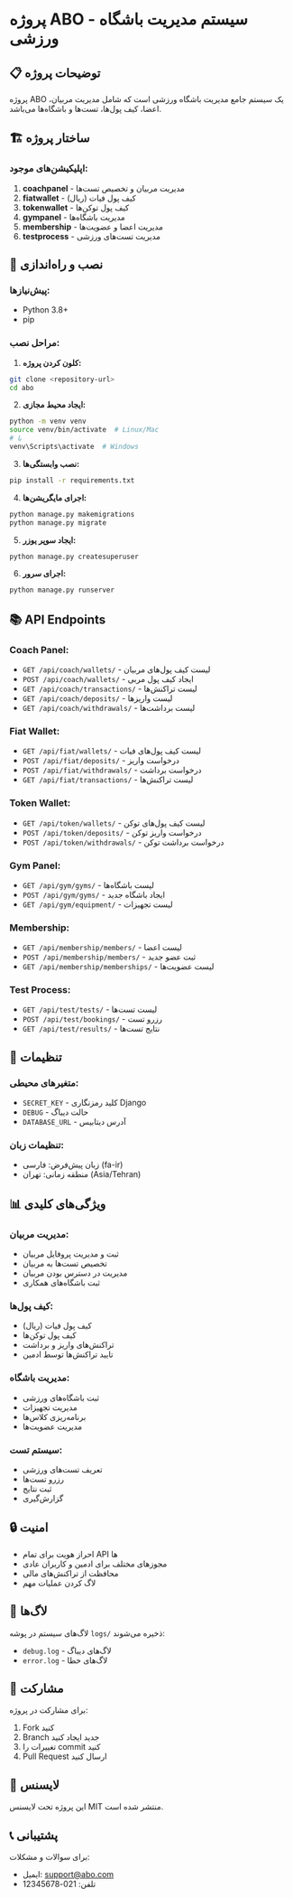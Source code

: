 # پروژه ABO - سیستم مدیریت باشگاه ورزشی

## 📋 توضیحات پروژه

پروژه ABO یک سیستم جامع مدیریت باشگاه ورزشی است که شامل مدیریت مربیان، اعضا، کیف پول‌ها، تست‌ها و باشگاه‌ها می‌باشد.

## 🏗️ ساختار پروژه

### اپلیکیشن‌های موجود:

1. **coachpanel** - مدیریت مربیان و تخصیص تست‌ها
2. **fiatwallet** - کیف پول فیات (ریال)
3. **tokenwallet** - کیف پول توکن‌ها
4. **gympanel** - مدیریت باشگاه‌ها
5. **membership** - مدیریت اعضا و عضویت‌ها
6. **testprocess** - مدیریت تست‌های ورزشی

## 🚀 نصب و راه‌اندازی

### پیش‌نیازها:
- Python 3.8+
- pip

### مراحل نصب:

1. **کلون کردن پروژه:**
```bash
git clone <repository-url>
cd abo
```

2. **ایجاد محیط مجازی:**
```bash
python -m venv venv
source venv/bin/activate  # Linux/Mac
# یا
venv\Scripts\activate  # Windows
```

3. **نصب وابستگی‌ها:**
```bash
pip install -r requirements.txt
```

4. **اجرای مایگریشن‌ها:**
```bash
python manage.py makemigrations
python manage.py migrate
```

5. **ایجاد سوپر یوزر:**
```bash
python manage.py createsuperuser
```

6. **اجرای سرور:**
```bash
python manage.py runserver
```

## 📚 API Endpoints

### Coach Panel:
- `GET /api/coach/wallets/` - لیست کیف پول‌های مربیان
- `POST /api/coach/wallets/` - ایجاد کیف پول مربی
- `GET /api/coach/transactions/` - لیست تراکنش‌ها
- `GET /api/coach/deposits/` - لیست واریزها
- `GET /api/coach/withdrawals/` - لیست برداشت‌ها

### Fiat Wallet:
- `GET /api/fiat/wallets/` - لیست کیف پول‌های فیات
- `POST /api/fiat/deposits/` - درخواست واریز
- `POST /api/fiat/withdrawals/` - درخواست برداشت
- `GET /api/fiat/transactions/` - لیست تراکنش‌ها

### Token Wallet:
- `GET /api/token/wallets/` - لیست کیف پول‌های توکن
- `POST /api/token/deposits/` - درخواست واریز توکن
- `POST /api/token/withdrawals/` - درخواست برداشت توکن

### Gym Panel:
- `GET /api/gym/gyms/` - لیست باشگاه‌ها
- `POST /api/gym/gyms/` - ایجاد باشگاه جدید
- `GET /api/gym/equipment/` - لیست تجهیزات

### Membership:
- `GET /api/membership/members/` - لیست اعضا
- `POST /api/membership/members/` - ثبت عضو جدید
- `GET /api/membership/memberships/` - لیست عضویت‌ها

### Test Process:
- `GET /api/test/tests/` - لیست تست‌ها
- `POST /api/test/bookings/` - رزرو تست
- `GET /api/test/results/` - نتایج تست‌ها

## 🔧 تنظیمات

### متغیرهای محیطی:
- `SECRET_KEY` - کلید رمزنگاری Django
- `DEBUG` - حالت دیباگ
- `DATABASE_URL` - آدرس دیتابیس

### تنظیمات زبان:
- زبان پیش‌فرض: فارسی (fa-ir)
- منطقه زمانی: تهران (Asia/Tehran)

## 📊 ویژگی‌های کلیدی

### مدیریت مربیان:
- ثبت و مدیریت پروفایل مربیان
- تخصیص تست‌ها به مربیان
- مدیریت در دسترس بودن مربیان
- ثبت باشگاه‌های همکاری

### کیف پول‌ها:
- کیف پول فیات (ریال)
- کیف پول توکن‌ها
- تراکنش‌های واریز و برداشت
- تایید تراکنش‌ها توسط ادمین

### مدیریت باشگاه:
- ثبت باشگاه‌های ورزشی
- مدیریت تجهیزات
- برنامه‌ریزی کلاس‌ها
- مدیریت عضویت‌ها

### سیستم تست:
- تعریف تست‌های ورزشی
- رزرو تست‌ها
- ثبت نتایج
- گزارش‌گیری

## 🔒 امنیت

- احراز هویت برای تمام API ها
- مجوزهای مختلف برای ادمین و کاربران عادی
- محافظت از تراکنش‌های مالی
- لاگ کردن عملیات مهم

## 📝 لاگ‌ها

لاگ‌های سیستم در پوشه `logs/` ذخیره می‌شوند:
- `debug.log` - لاگ‌های دیباگ
- `error.log` - لاگ‌های خطا

## 🤝 مشارکت

برای مشارکت در پروژه:
1. Fork کنید
2. Branch جدید ایجاد کنید
3. تغییرات را commit کنید
4. Pull Request ارسال کنید

## 📄 لایسنس

این پروژه تحت لایسنس MIT منتشر شده است.

## 📞 پشتیبانی

برای سوالات و مشکلات:
- ایمیل: support@abo.com
- تلفن: 021-12345678 